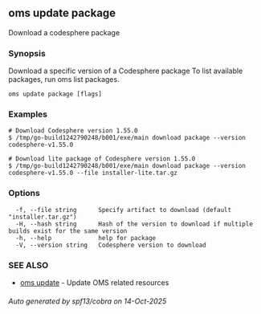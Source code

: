 ## oms update package

Download a codesphere package

### Synopsis

Download a specific version of a Codesphere package
To list available packages, run oms list packages.

```
oms update package [flags]
```

### Examples

```
# Download Codesphere version 1.55.0
$ /tmp/go-build1242790248/b001/exe/main download package --version codesphere-v1.55.0

# Download lite package of Codesphere version 1.55.0
$ /tmp/go-build1242790248/b001/exe/main download package --version codesphere-v1.55.0 --file installer-lite.tar.gz
```

### Options

```
  -f, --file string      Specify artifact to download (default "installer.tar.gz")
  -H, --hash string      Hash of the version to download if multiple builds exist for the same version
  -h, --help             help for package
  -V, --version string   Codesphere version to download
```

### SEE ALSO

* [oms update](oms_update.md)	 - Update OMS related resources

###### Auto generated by spf13/cobra on 14-Oct-2025
